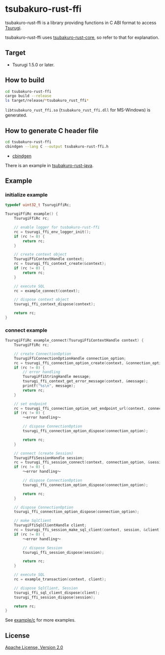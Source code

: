 # tsubakuro-rust-ffi

tsubakuro-rust-ffi is a library providing functions in C ABI format to access [Tsurugi](https://github.com/project-tsurugi/tsurugidb).

tsubakuro-rust-ffi uses [tsubakuro-rust-core](../tsubakuro-rust-core), so refer to that for explanation.

## Target

- Tsurugi 1.5.0 or later.

## How to build

```bash
cd tsubakuro-rust-ffi
cargo build --release
ls target/release/*tsubakuro_rust_ffi*
```

`libtsubakuro_rust_ffi.so` (`tsubakuro_rust_ffi.dll` for MS-Windows) is generated.

## How to generate C header file

```bash
cd tsubakuro-rust-ffi
cbindgen --lang C --output tsubakuro-rust-ffi.h
```

- [cbindgen](https://github.com/mozilla/cbindgen)

There is an example in [tsubakuro-rust-java](../tsubakuro-rust-java).

## Example

### initialize example

```c
typedef uint32_t TsurugiFfiRc;

TsurugiFfiRc example() {
    TsurugiFfiRc rc;

    // enable logger for tusbakuro-rust-ffi
    rc = tsurugi_ffi_env_logger_init();
    if (rc != 0) {
        return rc;
    }

    // create context object
    TsurugiFfiContextHandle context;
    rc = tsurugi_ffi_context_create(&context);
    if (rc != 0) {
        return rc;
    }

    // execute SQL
    rc = example_connect(context);

    // dispose context object
    tsurugi_ffi_context_dispose(context);

    return rc;    
}
```

### connect example

```c
TsurugiFfiRc example_connect(TsurugiFfiContextHandle context) {
    TsurugiFfiRc rc;

    // create ConnectionOption
    TsurugiFfiConnectionOptionHandle connection_option;
    rc = tsurugi_ffi_connection_option_create(context, &connection_option);
    if (rc != 0) {
        // error handling
        TsurugiFfiStringHandle message;
        tsurugi_ffi_context_get_error_message(context, &message);
        printf("%s\n", message);
        return rc;
    }

    // set endpoint
    rc = tsurugi_ffi_connection_option_set_endpoint_url(context, connection_option, "tcp://localhost:12345");
    if (rc != 0) {
        ～error handling～

        // dispose ConnectionOption
        tsurugi_ffi_connection_option_dispose(connection_option);

        return rc;
    }

    // connect (create Session)
    TsurugiFfiSessionHandle session;
    rc = tsurugi_ffi_session_connect(context, connection_option, &session);
    if (rc != 0) {
        ～error handling～

        // dispose ConnectionOption
        tsurugi_ffi_connection_option_dispose(connection_option);

        return rc;
    }

    // dispose ConnectionOption
    tsurugi_ffi_connection_option_dispose(connection_option);

    // make SqlClient
    TsurugiFfiSqlClientHandle client;
    rc = tsurugi_ffi_session_make_sql_client(context, session, &client);
    if (rc != 0) {
        ～error handling～

        // dispose Session
        tsurugi_ffi_session_dispose(session);

        return rc;
    }

    // execute SQL
    rc = example_transaction(context, client);

    // dispose SqlClient, Session
    tsurugi_ffi_sql_client_dispose(client);
    tsurugi_ffi_session_dispose(session);

    return rc;
}
```

See [example/c](example/c/) for more examples.

## License

[Apache License, Version 2.0](http://www.apache.org/licenses/LICENSE-2.0)

